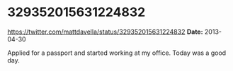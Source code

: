 # 329352015631224832
https://twitter.com/mattdavella/status/329352015631224832
**Date:** 2013-04-30

Applied for a passport and started working at my office. Today was a good day.
